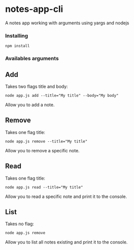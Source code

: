 # notes-app-cli
A notes app working with arguments using yargs and nodejs

### Installing

```
npm install
```

### Availables arguments

## Add

Takes two flags title and body: 

```
node app.js add --title="My title" --body="My body"
```

Allow you to add a note.

## Remove

Takes one flag title: 

```
node app.js remove --title="My title"
```
Allow you to remove a specific note.

## Read

Takes one flag title: 

```
node app.js read --title="My title"
```

Allow you to read a specific note and print it to the console.

## List

Takes no flag: 

```
node app.js remove
```

Allow you to list all notes existing and print it to the console.

